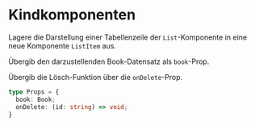 # Kindkomponenten

Lagere die Darstellung einer Tabellenzeile der `List`-Komponente in eine neue Komponente `ListItem` aus.

Übergib den darzustellenden Book-Datensatz als `book`-Prop.

Übergib die Lösch-Funktion über die `onDelete`-Prop.

```ts
type Props = {
  book: Book;
  onDelete: (id: string) => void;
}
```